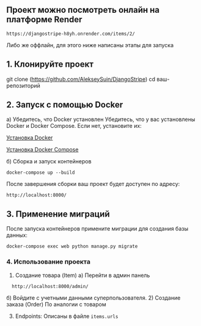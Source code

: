 ## Проект можно посмотреть онлайн на платформе Render
```
https://djangostripe-h8yh.onrender.com/items/2/
```
Либо же оффлайн, для этого ниже написаны этапы для запуска

## 1. Клонируйте проект

git clone (https://github.com/AlekseySuin/DjangoStripe)
cd ваш-репозиторий


## 2. Запуск с помощью Docker

а) Убедитесь, что Docker установлен
Убедитесь, что у вас установлены Docker и Docker Compose. Если нет, установите их:

[Установка Docker](https://docs.docker.com/get-started/get-docker/)

[Установка Docker Compose](https://docs.docker.com/compose/install/)

б) Сборка и запуск контейнеров
```
docker-compose up --build
```
После завершения сборки ваш проект будет доступен по адресу:
```
http://localhost:8000/
```
##  3. Применение миграций
После запуска контейнеров примените миграции для создания базы данных:
```
docker-compose exec web python manage.py migrate
```
### 4. Использование проекта

1) Создание товара (Item)
  a) Перейти в админ панель
```
  http://localhost:8000/admin/
```
  б) Войдите с учетными данными суперпользователя.
2) Создание заказа (Order)
  По аналогии с товаром

3) Endpoints:
   Описаны в файле `items.urls` 
